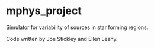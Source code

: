 # mphys_project

Simulator for variability of sources in star forming regions.

Code written by Joe Stickley and Ellen Leahy.
